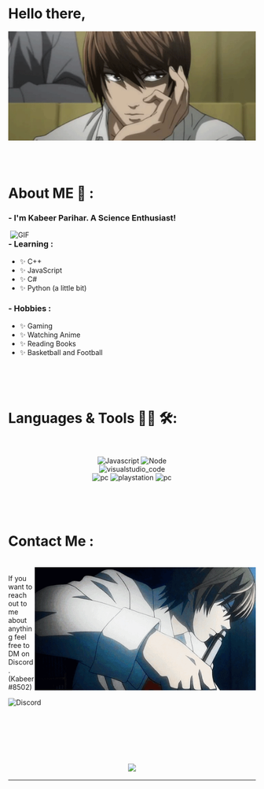 # Hello there,

<div align="center">
<img hight="300" width="700" alt="GIF" align="center" src="https://github.com/Kabeer75/Kabeer75/blob/main/assets/tumblr_lni044BW5V1qgi307o1_500.gif">
</div>

</br>
</br>
</br>


# About ME 💬 :

### - I'm Kabeer Parihar. A Science Enthusiast!
<img hight="400" width="500" alt="GIF" align="right" src="https://github.com/Xx-Ashutosh-xX/Xx-Ashutosh-xX/blob/master/assets/1936.gif">

### - Learning :
- ✨ C++
- ✨ JavaScript
- ✨ C#
- ✨ Python (a little bit)

### - Hobbies : 
- ✨ Gaming 
- ✨ Watching Anime
- ✨ Reading Books 
- ✨ Basketball and Football

</br>
</br>
</br>



# Languages & Tools 👨‍💻 🛠:
</br>

<p align="center">

<!-- For more icons please follow  https://github.com/MikeCodesDotNET/ColoredBadges -->
<img src="https://img.shields.io/badge/JavaScript-F7DF1E?style=plastic&logo=javascript&logoColor=black" alt="Javascript" width="100" hight="50">
<img src="https://img.shields.io/badge/Node.js-43853D?style=plastic&logo=node-dot-js&logoColor=white" alt="Node" width="100" hight="50">
</br>
<img src="https://img.shields.io/badge/C%2B%2B-00599C?style=plastic&logo=c%2B%2B&logoColor=white" alt="visualstudio_code" width="100" hight="50">
</br>
<img src="https://github.com/Xx-Ashutosh-xX/Xx-Ashutosh-xX/blob/master/assets/icons/pc.png" alt="pc" width="100" hight="50">
<img src="https://github.com/Xx-Ashutosh-xX/Xx-Ashutosh-xX/blob/master/assets/icons/playstation@3x.png" alt="playstation" width="100" hight="50">
<img src="https://img.shields.io/badge/Visual%20Studio%20Code-0078d7?style=plastic&logo=visual-studio-code&logoColor=white" alt="pc" width="100" hight="50">
</p>
</br>
</br>
</br>



# Contact Me :

<p>
 </br>


<img hight="320" width="450" align="right" alt="GIF" src="https://github.com/Kabeer75/Kabeer75/blob/main/assets/DU0.gif">


If you want to reach out to me about anything feel free to DM on Discord. (Kabeer#8502)


<a href="https://discord.gg/A8ADYUGUnu">
  <img align="left" alt=" Discord" width="130" hight="130" src="https://img.shields.io/discord/833703967753764934?color=blue&label=Chill%20Paradise&logo=discord&logoColor=white&style=plastic)](https://discord.gg/A8ADYUGUnu" />
</a>
 </p>
 

</br>
</br>
</br>
</br>
</br>
</br>
</br>



<p align="center" >  
  <a href="https://github.com/anuraghazra/github-readme-stats"> 
<img  src="https://github-readme-stats.vercel.app/api?username=Kabeer75&&show_icons=true&theme=radical"/>
  </a>
  </p>

*************
